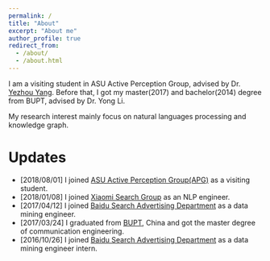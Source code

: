 ```yaml
---
permalink: /
title: "About"
excerpt: "About me"
author_profile: true
redirect_from: 
  - /about/
  - /about.html
---
```


I am a visiting student in ASU Active Perception Group, advised by Dr. [Yezhou Yang](https://yezhouyang.engineering.asu.edu/). Before that, I got my master(2017) and bachelor(2014) degree from BUPT, advised by Dr. Yong Li.

My research interest mainly focus on natural languages processing and knowledge graph.

Updates
======

- [2018/08/01] I joined [ASU Active Perception Group(APG)](https://yezhouyang.engineering.asu.edu/) as a visiting student.
- [2018/01/08] I joined [Xiaomi Search Group](https://dev.mi.com/console/flowservice/search.html) as an NLP engineer.
- [2017/04/12] I joined [Baidu Search Advertising Department](http://e.baidu.com/product/ads-search) as a data mining engineer.
- [2017/03/24] I graduated from [BUPT](https://www.bupt.edu.cn/), China and got the master degree of communication engineering.
- [2016/10/26] I joined [Baidu Search Advertising Department](http://e.baidu.com/product/ads-search) as a data mining engineer intern.
